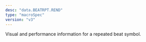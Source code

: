 ```yaml
---
desc: "data.BEATRPT.REND"
type: "macroSpec"
version: "v3"
---
```


Visual and performance information for a repeated beat symbol.